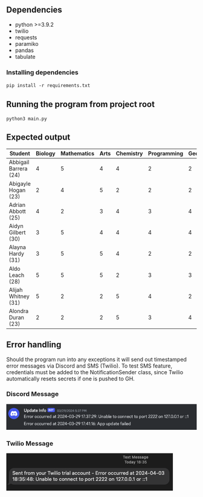 ## Dependencies

- python >=3.9.2
- twilio
- requests
- paramiko
- pandas
- tabulate

### Installing dependencies

    pip install -r requirements.txt

## Running the program from project root

    python3 main.py

## Expected output

| Student | Biology | Mathematics | Arts | Chemistry | Programming | Geography | Physics | Astronomy | History | Robotics |
| --- | --- | --- | --- | --- | --- | --- | --- | --- | --- | --- |
| Abbigail Barrera (24) | 4 | 5 | 4 | 4 | 2 | 2 | 2 | 3 | 4 | 2 |
| Abigayle Hogan (23) | 2 | 4 | 5 | 2 | 2 | 2 | 2 | 2 | 3 | 3 |
| Adrian Abbott (25) | 4 | 2 | 3 | 4 | 3 | 4 | 5 | 2 | 5 | 5 |
| Aidyn Gilbert (30) | 3 | 5 | 4 | 4 | 4 | 4 | 3 | 2 | 4 | 3 |
| Alayna Hardy (31) | 3 | 5 | 5 | 4 | 2 | 2 | 2 | 2 | 2 | 3 |
| Aldo Leach (28) | 5 | 5 | 5 | 2 | 3 | 3 | 3 | 2 | 4 | 5 |
| Alijah Whitney (31) | 5 | 2 | 2 | 5 | 4 | 2 | 3 | 3 | 5 | 5 |
| Alondra Duran (23) | 2 | 2 | 2 | 5 | 3 | 4 | 5 | 4 | 5 | 3 |

## Error handling

Should the program run into any exceptions it will send out timestamped error messages via Discord and SMS (Twilio). To test SMS feature, credentials must be added to the NotificationSender class, since Twilio automatically resets secrets if one is pushed to GH.

### Discord Message

![Discord Message](img/discord.png)

### Twilio Message

![Twilio SMS](img/twilio.png)
